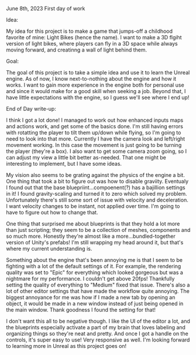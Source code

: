 June 8th, 2023
First day of work

Idea: 
	
My idea for this project is to make a game that jumps-off a childhood favorite of mine: Light Bikes (hence the name). I want to make a 3D flgiht version of light bikes, where players can fly in a 3D space while always moving forward, and creatinng a wall of light behind them.
	
Goal:
	
The goal of this project is to take a simple idea and use it to learn the Unreal engine. As of now, I know next-to-nothing about the engine and how it works. I want to gain more experience in the engine both for personal use and since it would make for a good skill when seeking a job. Beyond that, I have little expectations with the engine, so I guess we'll see where I end up!
	
End of Day write-up:
	
I think I got a lot done! I managed to work out how enhanced inputs maps and actions work, and get some of the basics done. I'm still having errors with rotatting the player to tilt them up/down while flying, so I'm going to need to look into that more. Currently I have the camera look and left/right movement working. In this case the movement is just going to be turning the player (they're a box). I also want to get some camera zoom going, so I can adjust my view a little bit better as-needed. That one might be interesting to implement, but I have some ideas.
	
My vision also seems to be grating against the physics of the engine a bit. One thing that took a bit to figure out was how to disable graviity. Eventualy I found out that the base bluepriint...compoenent(?) has a bajillion settings in it! I found gravity-scaling and turned it to zero which solved my problem. Unfortunately there's still some sort of issue with velocity and deceleration. I want velocity changes to be instant, not applied over time. I'm going to have to figure out how to change that.
	
One thing that surprised me about blueprints is that they hold a lot more than just scripting; they seem to be a collection of meshes, components and so much more. Honestly they're almost like a more...bundled-together version of Unity's prefabs! I'm still wrapping my head around it, but that's where my current understanding is.
	
Something about the engine that's been annoying me is that I seem to be fighting with a lot of the default settings of it. For example, the rendering quality was set to "Epic" for everything which looked gorgeous but was a nightmare for my performance. I couldn't get above 20fps! Thankfully setting the quality of everything to "Medium" fixed that issue. There's also a lot of other editor settings that have made the workflow quite annoying. The biggest annoyance for me was how if I made a new tab by opening an object, it would be made in a new window instead of just being opened in the main window. Thank goodness I found the setting for that!
	
I don't want this all to be negative though. I like the UI of the editor a lot, and the blueprints especially activate a part of my brain that loves labeling and organizing things so they're neat and pretty. And once I got a handle on the controls, it's super easy to use! Very responsive as well. I'm looking forward to learning more in Unreal as this project goes on!

